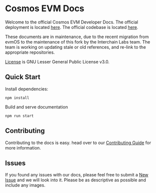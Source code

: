 # Cosmos EVM Docs

Welcome to the official Cosmos EVM Developer Docs. The official deployment is located [here](https://evm.cosmos.network).
The official codebase is located [here](https://github.com/cosmos/evm).

These documents are in maintenance, due to the recent migration from evmOS to the maintenance of this fork by the Interchain Labs team. The team is working on updating stale or old references, and re-link to the appropriate repositories.

[License](./LICENSE) is GNU Lesser General Public License v3.0.

## Quick Start

Install dependencies:

```
npm install
```

Build and serve documentation

```
npm run start
```

## Contributing

Contributing to the docs is easy. head over to our [Contributing Guide](./CONTRIBUTING.md) for more information.

## Issues

If you found any issues with our docs, please feel free to submit a [New Issue](https://github.com/cosmos/evm/issues)
and we will look into it. Please be as descriptive as possible and include any images.